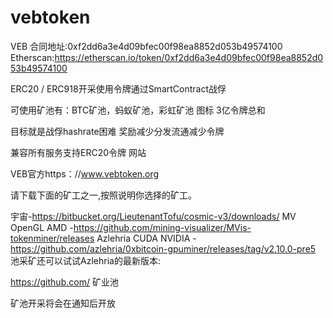 # vebtoken
VEB
合同地址:0xf2dd6a3e4d09bfec00f98ea8852d053b49574100
Etherscan:https://etherscan.io/token/0xf2dd6a3e4d09bfec00f98ea8852d053b49574100

ERC20 / ERC918开采使用令牌通过SmartContract战俘

可使用矿池有：BTC矿池，蚂蚁矿池，彩虹矿池
图标
3亿令牌总和

目标就是战俘hashrate困难
奖励减少分发流通减少令牌

兼容所有服务支持ERC20令牌
网站

VEB官方https：//www.vebtoken.org

请下载下面的矿工之一,按照说明你选择的矿工。

宇宙-https://bitbucket.org/LieutenantTofu/cosmic-v3/downloads/
MV OpenGL AMD -https://github.com/mining-visualizer/MVis-tokenminer/releases
Azlehria CUDA NVIDIA -https://github.com/azlehria/0xbitcoin-gpuminer/releases/tag/v2.10.0-pre5
池采矿还可以试试Azlehria的最新版本:

https://github.com/
矿业池

矿池开采将会在通知后开放
